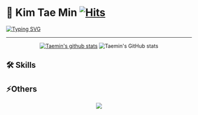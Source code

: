 # 📸 Kim Tae Min [![Hits](https://hits.seeyoufarm.com/api/count/incr/badge.svg?url=https%3A%2F%2Fgithub.com%2FLasBe-code&count_bg=%23FF7600&title_bg=%23555555&icon=&icon_color=%23E7E7E7&title=hits&edge_flat=false)](https://hits.seeyoufarm.com)

[![Typing SVG](https://readme-typing-svg.demolab.com/?lines=TaeMin's+Git+Hub;W+E+L+C+O+M+E)](https://git.io/typing-svg)

---

<div align=center>

[![Taemin's github stats](https://github-readme-stats.vercel.app/api/top-langs/?username=taemin6536&show_icons=true&hide_border=true&title_color=004386&icon_color=004386&layout=compact)](https://github.com/taemin6536)
![Taemin's GitHub stats](https://github-readme-stats.vercel.app/api?username=taemin6536&show_icons=true&theme=radical)
</div>

## 🛠 Skills

<div align=center>

</div>

## ⚡️Others

<div align=center>

<a href="https://lasbe.tistory.com/">
    <img 
        src="http://img.shields.io/badge/-Tech%20Blog-black.svg?style=for-the-badge&logo=TV Time&link=https://xoals6536.tistory.com/"/>
</a>

</div>
